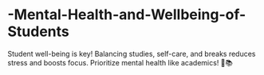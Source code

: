 # -Mental-Health-and-Wellbeing-of-Students
Student well-being is key! Balancing studies, self-care, and breaks reduces stress and boosts focus. Prioritize mental health like academics! 💙📚
